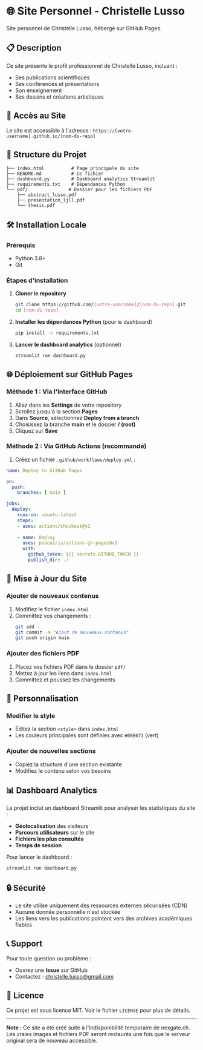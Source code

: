 # 🌐 Site Personnel - Christelle Lusso

Site personnel de Christelle Lusso, hébergé sur GitHub Pages.

## 📋 Description

Ce site présente le profil professionnel de Christelle Lusso, incluant :
- Ses publications scientifiques
- Ses conférences et présentations
- Son enseignement
- Ses dessins et créations artistiques

## 🚀 Accès au Site

Le site est accessible à l'adresse : `https://[votre-username].github.io/[nom-du-repo]`

## 📁 Structure du Projet

```
├── index.html          # Page principale du site
├── README.md           # Ce fichier
├── dashboard.py        # Dashboard analytics Streamlit
├── requirements.txt    # Dépendances Python
└── pdf/               # Dossier pour les fichiers PDF
    ├── abstract_lusso.pdf
    ├── presentation_ljll.pdf
    └── thesis.pdf
```

## 🛠️ Installation Locale

### Prérequis
- Python 3.8+
- Git

### Étapes d'installation

1. **Cloner le repository**
   ```bash
   git clone https://github.com/[votre-username]/[nom-du-repo].git
   cd [nom-du-repo]
   ```

2. **Installer les dépendances Python** (pour le dashboard)
   ```bash
   pip install -r requirements.txt
   ```

3. **Lancer le dashboard analytics** (optionnel)
   ```bash
   streamlit run dashboard.py
   ```

## 🌐 Déploiement sur GitHub Pages

### Méthode 1 : Via l'interface GitHub

1. Allez dans les **Settings** de votre repository
2. Scrollez jusqu'à la section **Pages**
3. Dans **Source**, sélectionnez **Deploy from a branch**
4. Choisissez la branche **main** et le dossier **/ (root)**
5. Cliquez sur **Save**

### Méthode 2 : Via GitHub Actions (recommandé)

1. Créez un fichier `.github/workflows/deploy.yml` :

```yaml
name: Deploy to GitHub Pages

on:
  push:
    branches: [ main ]

jobs:
  deploy:
    runs-on: ubuntu-latest
    steps:
    - uses: actions/checkout@v2
    
    - name: Deploy
      uses: peaceiris/actions-gh-pages@v3
      with:
        github_token: ${{ secrets.GITHUB_TOKEN }}
        publish_dir: ./
```

## 📝 Mise à Jour du Site

### Ajouter de nouveaux contenus

1. Modifiez le fichier `index.html`
2. Committez vos changements :
   ```bash
   git add .
   git commit -m "Ajout de nouveaux contenus"
   git push origin main
   ```

### Ajouter des fichiers PDF

1. Placez vos fichiers PDF dans le dossier `pdf/`
2. Mettez à jour les liens dans `index.html`
3. Committez et poussez les changements

## 🔧 Personnalisation

### Modifier le style
- Éditez la section `<style>` dans `index.html`
- Les couleurs principales sont définies avec `#00E673` (vert)

### Ajouter de nouvelles sections
- Copiez la structure d'une section existante
- Modifiez le contenu selon vos besoins

## 📊 Dashboard Analytics

Le projet inclut un dashboard Streamlit pour analyser les statistiques du site :

- **Géolocalisation** des visiteurs
- **Parcours utilisateurs** sur le site
- **Fichiers les plus consultés**
- **Temps de session**

Pour lancer le dashboard :
```bash
streamlit run dashboard.py
```

## 🔒 Sécurité

- Le site utilise uniquement des ressources externes sécurisées (CDN)
- Aucune donnée personnelle n'est stockée
- Les liens vers les publications pointent vers des archives académiques fiables

## 📞 Support

Pour toute question ou problème :
- Ouvrez une **Issue** sur GitHub
- Contactez : christelle.lusso@gmail.com

## 📄 Licence

Ce projet est sous licence MIT. Voir le fichier `LICENSE` pour plus de détails.

---

**Note :** Ce site a été créé suite à l'indisponibilité temporaire de nexgate.ch. Les vraies images et fichiers PDF seront restaurés une fois que le serveur original sera de nouveau accessible.
